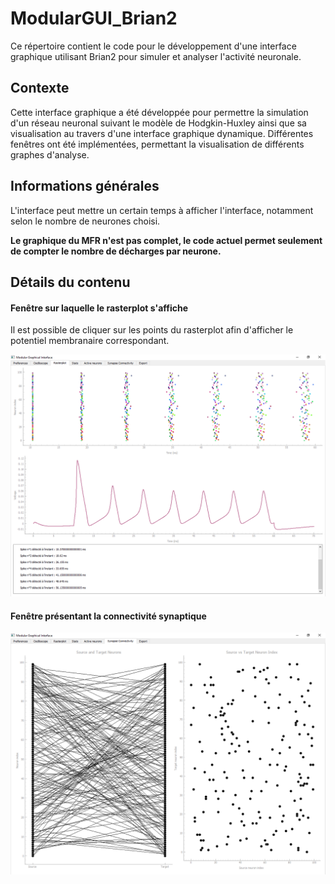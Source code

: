 # ModularGUI_Brian2

Ce répertoire contient le code pour le développement d'une interface graphique utilisant Brian2 pour simuler et analyser l'activité neuronale.

## Contexte

Cette interface graphique a été développée pour permettre la simulation d'un réseau neuronal suivant le modèle de Hodgkin-Huxley ainsi que sa visualisation au travers d'une interface graphique dynamique. Différentes fenêtres ont été implémentées, permettant la visualisation de différents graphes d'analyse. 

## Informations générales

L'interface peut mettre un certain temps à afficher l'interface, notamment selon le nombre de neurones choisi.

**Le graphique du MFR n'est pas complet, le code actuel permet seulement de compter le nombre de décharges par neurone.**

## Détails du contenu

#### Fenêtre sur laquelle le rasterplot s'affiche

Il est possible de cliquer sur les points du rasterplot afin d'afficher le potentiel membranaire correspondant.

![Fenêtre sur laquelle le rasterplot s'affiche](./img/rasterplot.png)

#### Fenêtre présentant la connectivité synaptique

![Fenêtre présentant la connectivité synaptique](./img/synapse_connectivity.png)
